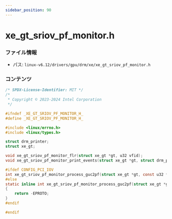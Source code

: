 ```yaml
---
sidebar_position: 90
---
```

# xe_gt_sriov_pf_monitor.h

### ファイル情報

- パス: `linux-v6.12/drivers/gpu/drm/xe/xe_gt_sriov_pf_monitor.h`

### コンテンツ

```h
/* SPDX-License-Identifier: MIT */
/*
 * Copyright © 2023-2024 Intel Corporation
 */

#ifndef _XE_GT_SRIOV_PF_MONITOR_H_
#define _XE_GT_SRIOV_PF_MONITOR_H_

#include <linux/errno.h>
#include <linux/types.h>

struct drm_printer;
struct xe_gt;

void xe_gt_sriov_pf_monitor_flr(struct xe_gt *gt, u32 vfid);
void xe_gt_sriov_pf_monitor_print_events(struct xe_gt *gt, struct drm_printer *p);

#ifdef CONFIG_PCI_IOV
int xe_gt_sriov_pf_monitor_process_guc2pf(struct xe_gt *gt, const u32 *msg, u32 len);
#else
static inline int xe_gt_sriov_pf_monitor_process_guc2pf(struct xe_gt *gt, const u32 *msg, u32 len)
{
	return -EPROTO;
}
#endif

#endif

```
